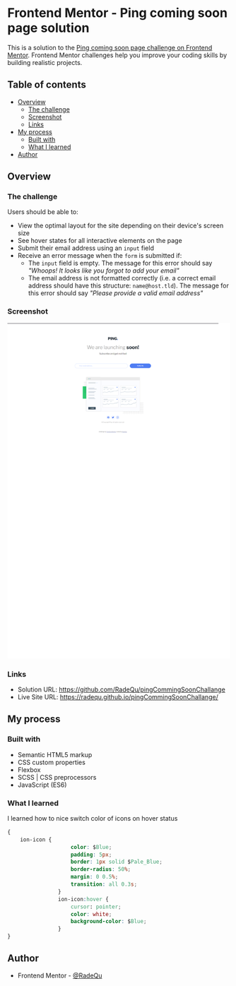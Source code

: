 # Frontend Mentor - Ping coming soon page solution

This is a solution to the [Ping coming soon page challenge on Frontend Mentor](https://www.frontendmentor.io/challenges/ping-single-column-coming-soon-page-5cadd051fec04111f7b848da). Frontend Mentor challenges help you improve your coding skills by building realistic projects. 

## Table of contents

- [Overview](#overview)
  - [The challenge](#the-challenge)
  - [Screenshot](#screenshot)
  - [Links](#links)
- [My process](#my-process)
  - [Built with](#built-with)
  - [What I learned](#what-i-learned)
- [Author](#author)


## Overview

### The challenge

Users should be able to:

- View the optimal layout for the site depending on their device's screen size
- See hover states for all interactive elements on the page
- Submit their email address using an `input` field
- Receive an error message when the `form` is submitted if:
	- The `input` field is empty. The message for this error should say *"Whoops! It looks like you forgot to add your email"*
	- The email address is not formatted correctly (i.e. a correct email address should have this structure: `name@host.tld`). The message for this error should say *"Please provide a valid email address"*

### Screenshot

![](./images/screenshot.png)

### Links

- Solution URL: https://github.com/RadeQu/pingCommingSoonChallange
- Live Site URL: https://radequ.github.io/pingCommingSoonChallange/

## My process

### Built with

- Semantic HTML5 markup
- CSS custom properties
- Flexbox
- SCSS | CSS preprocessors
- JavaScript (ES6)

### What I learned

I learned how to nice switch color of icons on hover status
```css
{
  	ion-icon {
					color: $Blue;
					padding: 5px;
					border: 1px solid $Pale_Blue;
					border-radius: 50%;
					margin: 0 0.5%;
					transition: all 0.3s;
				}
				ion-icon:hover {
					cursor: pointer;
					color: white;
					background-color: $Blue;
				}
}
```

## Author

- Frontend Mentor - [@RadeQu](https://www.frontendmentor.io/profile/RadeQu)
